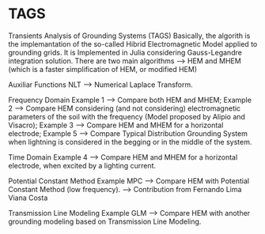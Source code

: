 # TAGS
Transients Analysis of Grounding Systems (TAGS)
Basically, the algorith is the implemantation of the so-called Hibrid Electromagnetic Model applied to grounding grids. It is Implemented in Julia considering Gauss-Legandre integration solution. 
There are two main algorithms --> HEM and MHEM (which is a faster simplification of HEM, or modified HEM)

Auxiliar Functions
NLT --> Numerical Laplace Transform.

Frequency Domain
Example 1 --> Compare both HEM and MHEM;
Example 2 --> Compare HEM considering (and not considering) electromagnetic parameters of the soil with the frequency (Model proposed by Alipio and Visacro);
Example 3 --> Compare HEM and MHEM for a horizontal electrode;
Example 5 --> Compare Typical Distribution Grounding System when lightning is considered in the begging or in the middle of the system.

Time Domain
Example 4 --> Compare HEM and MHEM for a horizontal electrode, when excited by a lighting current.

Potential Constant Method
Example MPC --> Compare HEM with Potential Constant Method (low frequency). --> Contribution from Fernando Lima Viana Costa

Transmission Line Modeling
Example GLM --> Compare HEM with another grounding modeling based on Transmission Line Modeling.
